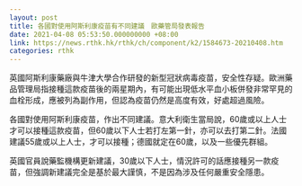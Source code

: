 ```yaml
---
layout: post
title: 各國對使用阿斯利康疫苗有不同建議　歐藥管局發表報告
date: 2021-04-08 05:53:50.000000000 +08:00
link: https://news.rthk.hk/rthk/ch/component/k2/1584673-20210408.htm
categories: rthk
---
```


英國阿斯利康藥廠與牛津大學合作研發的新型冠狀病毒疫苗，安全性存疑。歐洲藥品管理局指接種這款疫苗後的兩星期內，有可能出現低水平血小板併發非常罕見的血栓形成，應被列為副作用，但認為疫苗仍然是高度有效，好處超過風險。

各國對使用阿斯利康疫苗，作出不同建議。意大利衛生當局說，60歲或以上人士才可以接種這款疫苗，但60歲以下人士若打左第一針，亦可以去打第二針。法國建議55歲或以上人士，才可以接種；德國就定在60歲，以及一些優先群組。

英國官員說藥監機構更新建議，30歲以下人士，情況許可的話應接種另一款疫苗，但強調新建議完全是基於最大謹慎，不是因為涉及任何嚴重安全隱患。
